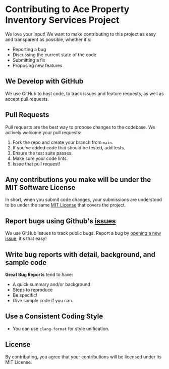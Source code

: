# Contributing to Ace Property Inventory Services Project

We love your input! We want to make contributing to this project as easy and transparent as possible, whether it's:

- Reporting a bug
- Discussing the current state of the code
- Submitting a fix
- Proposing new features

## We Develop with GitHub

We use GitHub to host code, to track issues and feature requests, as well as accept pull requests.

## Pull Requests

Pull requests are the best way to propose changes to the codebase. We actively welcome your pull requests:

1. Fork the repo and create your branch from `main`.
2. If you've added code that should be tested, add tests.
3. Ensure the test suite passes.
4. Make sure your code lints.
5. Issue that pull request!

## Any contributions you make will be under the MIT Software License

In short, when you submit code changes, your submissions are understood to be under the same [MIT License](LICENSE.md) that covers the project.

## Report bugs using Github's [issues](https://github.com/YourRepo/property-inventory/issues)

We use GitHub issues to track public bugs. Report a bug by [opening a new issue](https://github.com/YourRepo/property-inventory/issues/new); it's that easy!

## Write bug reports with detail, background, and sample code

**Great Bug Reports** tend to have:

- A quick summary and/or background
- Steps to reproduce
- Be specific!
- Give sample code if you can.

## Use a Consistent Coding Style

* You can use `clang-format` for style unification.

## License

By contributing, you agree that your contributions will be licensed under its MIT License.

